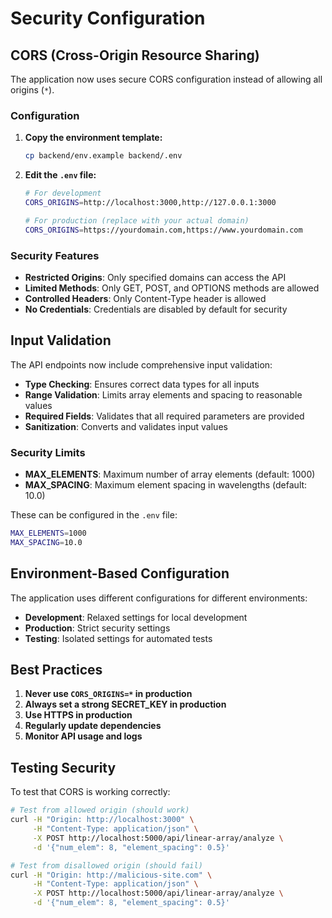 # Security Configuration

## CORS (Cross-Origin Resource Sharing)

The application now uses secure CORS configuration instead of allowing all origins (`*`).

### Configuration

1. **Copy the environment template:**
   ```bash
   cp backend/env.example backend/.env
   ```

2. **Edit the `.env` file:**
   ```bash
   # For development
   CORS_ORIGINS=http://localhost:3000,http://127.0.0.1:3000
   
   # For production (replace with your actual domain)
   CORS_ORIGINS=https://yourdomain.com,https://www.yourdomain.com
   ```

### Security Features

- **Restricted Origins**: Only specified domains can access the API
- **Limited Methods**: Only GET, POST, and OPTIONS methods are allowed
- **Controlled Headers**: Only Content-Type header is allowed
- **No Credentials**: Credentials are disabled by default for security

## Input Validation

The API endpoints now include comprehensive input validation:

- **Type Checking**: Ensures correct data types for all inputs
- **Range Validation**: Limits array elements and spacing to reasonable values
- **Required Fields**: Validates that all required parameters are provided
- **Sanitization**: Converts and validates input values

### Security Limits

- **MAX_ELEMENTS**: Maximum number of array elements (default: 1000)
- **MAX_SPACING**: Maximum element spacing in wavelengths (default: 10.0)

These can be configured in the `.env` file:

```bash
MAX_ELEMENTS=1000
MAX_SPACING=10.0
```

## Environment-Based Configuration

The application uses different configurations for different environments:

- **Development**: Relaxed settings for local development
- **Production**: Strict security settings
- **Testing**: Isolated settings for automated tests

## Best Practices

1. **Never use `CORS_ORIGINS=*` in production**
2. **Always set a strong SECRET_KEY in production**
3. **Use HTTPS in production**
4. **Regularly update dependencies**
5. **Monitor API usage and logs**

## Testing Security

To test that CORS is working correctly:

```bash
# Test from allowed origin (should work)
curl -H "Origin: http://localhost:3000" \
     -H "Content-Type: application/json" \
     -X POST http://localhost:5000/api/linear-array/analyze \
     -d '{"num_elem": 8, "element_spacing": 0.5}'

# Test from disallowed origin (should fail)
curl -H "Origin: http://malicious-site.com" \
     -H "Content-Type: application/json" \
     -X POST http://localhost:5000/api/linear-array/analyze \
     -d '{"num_elem": 8, "element_spacing": 0.5}'
``` 